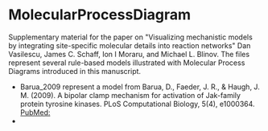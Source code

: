 # MolecularProcessDiagram

Supplementary material for the paper on "Visualizing mechanistic models by integrating site-specific molecular details into reaction networks"
Dan Vasilescu, James C. Schaff, Ion I Moraru, and Michael L. Blinov. The files represent several rule-based models illustrated with Molecular Process Diagrams introduced in this manuscript.

- Barua_2009 represent a model from Barua, D., Faeder, J. R., & Haugh, J. M. (2009). A bipolar clamp mechanism for activation of Jak-family protein tyrosine kinases. PLoS Computational Biology, 5(4), e1000364. [PubMed:](https://pubmed.ncbi.nlm.nih.gov/19381268/)
- 
